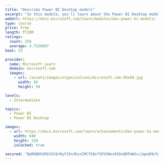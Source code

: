 ```yaml
---
title: "Describe Power BI Desktop models"
excerpt: "In this module, you'll learn about the Power BI Desktop model structure, star schema design basics, analytics queries, and report visual configuration. This module provides a strong foundation on which you can learn to optimize model designs and add model calculations."
webUrl: https://docs.microsoft.com/learn/modules/dax-power-bi-models/
type: course
price: Free
length: PT20M
ratings:
  count: 259
  average: 4.7258687
heat: 53

provider:
  name: Microsoft Learn
  domain: microsoft.com
  images:
    - url: /assets/images/organizations/microsoft.com-50x50.jpg
      width: 50
      height: 50

levels:
  - Intermediate

topics:
  - Power BI
  - Power BI Desktop

images:
  - url: https://docs.microsoft.com/learn/achievements/dax-power-bi-models-social.png
    width: 640
    height: 320
    isCached: true

secured: "DpMUBKhGR9JSCQ+RyY15nJKscCMCf5Qxf35VSWov01OxQNTmW2ccJqeaD9/hjH2boLT5NggOsph/Zp8a3PviuPHNeP7i6kvYMpLJ7Hp6UAUADov1qjBw0fjnz9715oaLr5k2ZZzruhEmSPcq8kbBx9uGzQlGi5oxRqb+2ZD250aFuKako/kngHyoUnqp853VvOWyw/X+Vc5tjO5QKiOZM5VOOw/PiicgSnIvOzzRS1VSYR6LnAD2ZTuslpH69uentwDUOR3bTV3VGamYeLJU05jOmtrbaIMR6S2dq+qPAZyshK0ZlpVOaxy4lygy+FY4LCw3gAhHn1lyZnBQ+NewS4yf8Retm0rqwcUtiPnA1XmMOyeFk/4nesuZNkvFUhSVjFhnnHsZ6lLgKC1yvNuJZ9Ru/m5khNUCnAMaVx/fEhI=;tJw5zuZu0YtZraM0Ql3lGA=="
---
```


